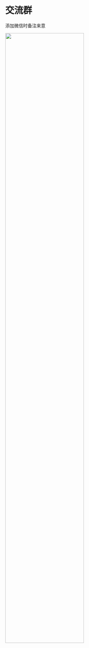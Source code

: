 # 交流群

添加微信时备注来意

<img src="https://eonova.github.io/picx-images-hosting/wx.9gweso1w5s.webp" width="70%"/>
